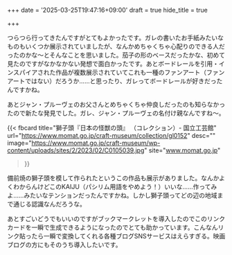 +++
date = '2025-03-25T19:47:16+09:00'
draft = true
hide_title = true

+++

つらつら行ってきたんですがとてもよかったです。ガレの書いたお手紙みたいなものもいくつか展示されていましたが、なんかめちゃくちゃ心配りのできる人だったのかな〜とそんなことを思いました。茄子の形のベースだったかな、初めて見たのですがなかなかない発想で面白かったです。あとボードレールを引用・インスパイアされた作品が複数展示されていてこれも一種のファンアート（ファンアートではない）だろうか……と思ったり、ガレってボードレールが好きだったんですかね。

あとジャン・プルーヴェのお父さんとめちゃくちゃ仲良しだったのも知らなかったので新たな発見でした。ガレ、ジャン・プルーヴェの名付け親なんですね〜。

{{< fbcard
  title="獅子頭『日本の怪獣の頭』 （コレクション）- 国立工芸館"
  url="https://www.momat.go.jp/craft-museum/collection/gl0152"
  desc=""
  image="https://www.momat.go.jp/craft-museum/wp-content/uploads/sites/2/2023/02/C0105039.jpg"
  site="www.momat.go.jp"
>}}

備前焼の獅子頭を模して作られたというこの作品も展示がありました。なんかよくわからんけどこのKAIJU（パシリム用語をやめよう！）いいな……作ってみよ……みたいなテンションだったんですかね。しかし獅子頭ってどの辺の地域まで通じる認識なんだろうな。

あとすごいどうでもいいのですがブックマークレットを導入したのでこのリンクカードを一瞬で生成できるようになったのでとても助かっています。こんなんリンク貼ったら一瞬で変換してくれる各種ブログSNSサービスはえらすぎる。映画ブログの方にもそのうち導入したいです。
